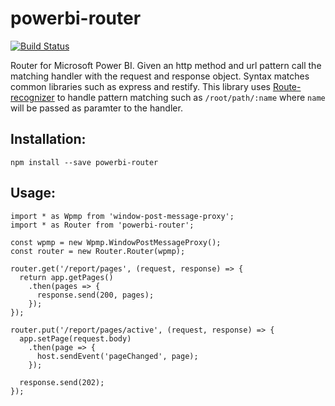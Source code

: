 # powerbi-router
[![Build Status](https://travis-ci.com/Microsoft/powerbi-router.svg?token=nXyWFYxRu6tVxUMJAuJr&branch=master)](https://travis-ci.com/Microsoft/powerbi-router)

Router for Microsoft Power BI. Given an http method and url pattern call the matching handler with the request and response object. Syntax matches common libraries such as express and restify.
This library uses [Route-recognizer](https://github.com/tildeio/route-recognizer) to handle pattern matching such as `/root/path/:name` where `name` will be passed as paramter to the handler.

## Installation:
```
npm install --save powerbi-router
```

## Usage:
```
import * as Wpmp from 'window-post-message-proxy';
import * as Router from 'powerbi-router';

const wpmp = new Wpmp.WindowPostMessageProxy();
const router = new Router.Router(wpmp);

router.get('/report/pages', (request, response) => {
  return app.getPages()
    .then(pages => {
      response.send(200, pages);
    });
});

router.put('/report/pages/active', (request, response) => {
  app.setPage(request.body)
    .then(page => {
      host.sendEvent('pageChanged', page);
    });
    
  response.send(202);
});
```

